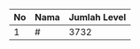 | No | Nama            | Jumlah Level |
|----|-----------------|--------------|
| 1  | #    |    3732        |
